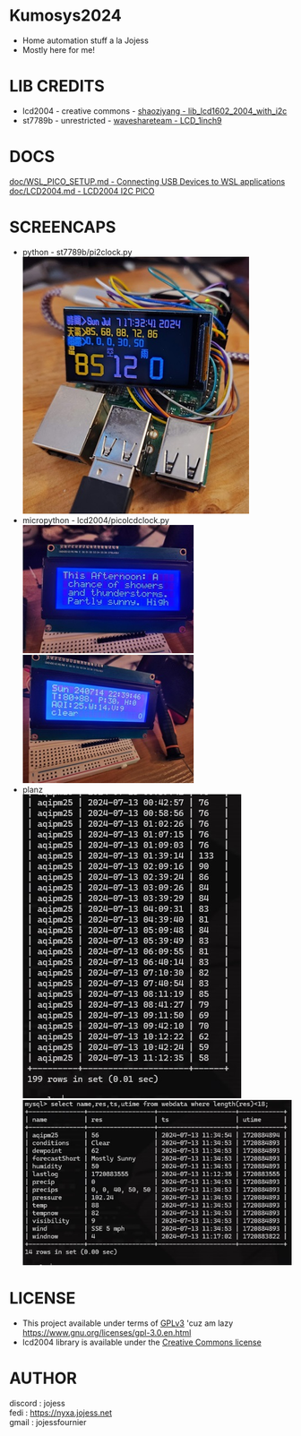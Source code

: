 # Kumosys2024
* Home automation stuff a la Jojess
* Mostly here for me!

# LIB CREDITS
* lcd2004 - creative commons - [shaoziyang - lib_lcd1602_2004_with_i2c](https://github.com/liyuanhe211/Micropython_LCD1602_LCD2004_I2C_Lib)
* st7789b - unrestricted - [waveshareteam - LCD_1inch9](https://github.com/waveshareteam)

# DOCS
[doc/WSL_PICO_SETUP.md - Connecting USB Devices to WSL applications](doc/WSL_PICO_SETUP.md)
[doc/LCD2004.md - LCD2004 I2C PICO](doc/LCD2004.md)

# SCREENCAPS
* python - st7789b/pi2clock.py \
![rpi weather monitor](doc/img/README__rpiWeatherMon.jpg)
* micropython - lcd2004/picolcdclock.py \
![rpi weather monitor](doc/img/lcd2004_picoWeatherMonForecast.jpg) \
![pico weather monitor](doc/img/lcd2004_picoWeatherMon.jpg)
* planz \
![aqi tracking](doc/img/README__aqipm25_tracking.jpg) \
![current weather](doc/img/README__current_weather_fields.jpg)

# LICENSE
* This project available under terms of [GPLv3](LICENSE) 'cuz am lazy https://www.gnu.org/licenses/gpl-3.0.en.html
* lcd2004 library is available under the [Creative Commons license](LICENSECC)

# AUTHOR
discord : jojess \
fedi : https://nyxa.jojess.net \
gmail : jojessfournier
